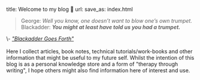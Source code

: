 title: Welcome to my blog 🎺
url:
save_as: index.html

> George: <em>Well you know, one doesn’t want to blow one’s own trumpet.</em><br>
> Blackadder: <em><b>You might at least have told us you had a trumpet.</b></em><br>
<footer>
    \- <a href="https://en.wikipedia.org/wiki/Blackadder_Goes_Forth"><em>"Blackadder Goes Forth"</em></a>
</footer>


<br>
Here I collect articles, book notes, technical
tutorials/work-books and other information that might be useful to my future self.
Whilst the intention of this blog is as a personal knowledge store and a form of
"therapy through writing", I hope others might also find information here of interest and use.